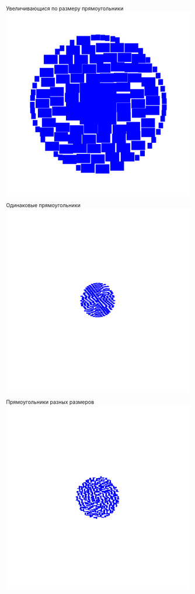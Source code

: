 Увеличивающися по размеру прямоугольники
![alt text](cs/TagsCloudVisualization/DecreasingRectangles120.png)


Одинаковые прямоугольники
![alt text](cs/TagsCloudVisualization/EqualsRectangles250.png)


Прямоугольники разных размеров
![alt text](cs/TagsCloudVisualization/MixedRectangles320.png)